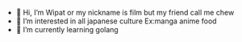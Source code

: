 - 👋 Hi, I’m Wipat or my nickname is film but my friend call me chew
- 👀 I’m interested in all japanese culture Ex:manga anime food 
- 🌱 I’m currently learning golang 

<!---
chewwey/chewwey is a ✨ special ✨ repository because its `README.md` (this file) appears on your GitHub profile.
You can click the Preview link to take a look at your changes.
--->
